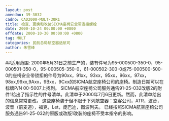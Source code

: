 ```yaml
---
layout: post
amendno: 39-3032
cadno: CAD2000-MULT-30R1
title: 检查、更换和改装SICMA座椅安全带连接螺栓
date: 2000-10-24 00:00:00 +0800
effdate: 2000-10-30 00:00:00 +0800
tag: MULT
categories: 民航总局航空器适航司
author: 朱雪峰
---
```


##适用范围:
2000年5月31日之前生产的，装有件号为95-000500-350-0，95-000501-350-0，95-000505-350-0，61-000502-300-0或75-000500-500-0的座椅安全带锁扣的件号为90xx，91xx，93xx，95xx，96xx，97xx，98xx,99xx,9Axx，9Bxx，9Cxx的SICMA航空座椅公司的座椅。制造日期可以在标牌P/N 00-5007上找到。
SICMA航空座椅公司服务通告91-25-032改版2的附件1给出了指示性的件号清单。此清单于2000年7月6日更新。然而，此清单给出的信息常常更改。
这些座椅装于但不限于下列航空器：空客公司，ATR，波音，波音（前麦道），福克，Let，庞巴迪，图波列夫。
已经按照SICMA航空座椅公司服务通告91-25-032的原版或改版1改装的座椅不受本指令的影响。

